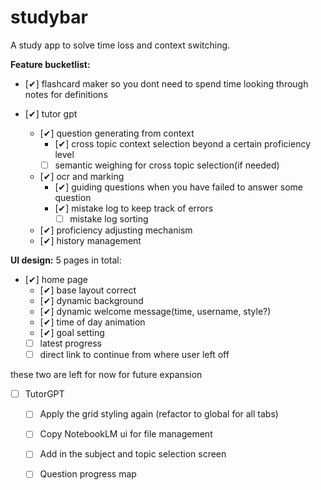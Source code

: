 # studybar
A study app to solve time loss and context switching.

**Feature bucketlist:**
- [✔] flashcard maker so you dont need to spend time looking through notes for definitions

- [✔] tutor gpt
    - [✔] question generating from context
        - [✔] cross topic context selection beyond a certain proficiency level
        - [ ] semantic weighing for cross topic selection(if needed)
    - [✔] ocr and marking
        - [✔] guiding questions when you have failed to answer some question 
        - [✔] mistake log to keep track of errors
            - [ ] mistake log sorting
    - [✔] proficiency adjusting mechanism
    - [✔] history management


**UI design:**
5 pages in total:
- [✔] home page
    - [✔] base layout correct
    - [✔] dynamic background
    - [✔] dynamic welcome message(time, username, style?)
    - [✔] time of day animation
    - [✔] goal setting
    - [ ] latest progress
    - [ ] direct link to continue from where user left off

these two are left for now for future expansion

- [ ] TutorGPT
    - [ ] Apply the grid styling again (refactor to global for all tabs)
    - [ ] Copy NotebookLM ui for file management
    - [ ] Add in the subject and topic selection screen
    - [ ] Question progress map



